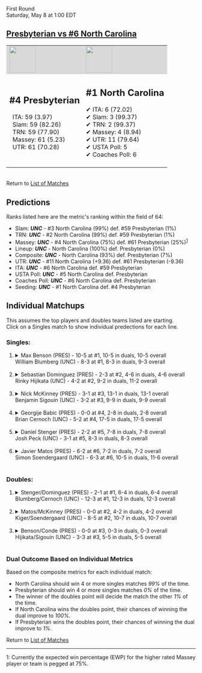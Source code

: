 First Round  
Saturday, May 8 at 1:00 EDT
## [Presbyterian vs #6 North Carolina](https://www.ncaa.com/game/5833393) 

<table><tr style="background-color: #d9d9d9 !important"><td><img src="https://www.ncaa.com/sites/default/files/images/logos/schools/p/presbyterian.70.png" width="70" height="70" /></td><td><img src="https://www.ncaa.com/sites/default/files/images/logos/schools/n/north-carolina.70.png" width="70" height="70" /></td></tr><tr>
<td>  

<h2>#4 Presbyterian</h2>  
&nbsp; ITA: 59 (3.97)<br>  
&nbsp; Slam: 59 (82.26)<br>  
&nbsp; TRN: 59 (77.90)<br>  
&nbsp; Massey: 61 (5.23)<br>  
&nbsp; UTR: 61 (70.28)<br>  
<br>  

</td>
<td>  

<h2>#1 North Carolina</h2>  
&#10004; ITA: 6 (72.02)<br>  
&#10004; Slam: 3 (99.37)<br>  
&#10004; TRN: 2 (99.37)<br>  
&#10004; Massey: 4 (8.94)<br>  
&#10004; UTR: 11 (79.64)<br>  
&#10004; USTA Poll: 5<br>  
&#10004; Coaches Poll: 6<br>  
<br>  

</td>
</tr></table>  


<br>Return to [List of Matches](../index.md)  

## Predictions  

Ranks listed here are the metric's ranking within the field of 64:  
- Slam: ***UNC*** - #3 North Carolina (99%) def. #59 Presbyterian (1%)  
- TRN: ***UNC*** - #2 North Carolina (99%) def. #59 Presbyterian (1%)  
- Massey: ***UNC*** - #4 North Carolina (75%) def. #61 Presbyterian (25%)<sup>[1](#footnote1)</sup>  
- Lineup: ***UNC*** - North Carolina (100%) def. Presbyterian (0%)  
- Composite: ***UNC*** - North Carolina (93%) def. Presbyterian (7%)  
- UTR: ***UNC*** - #11 North Carolina (+9.36) def. #61 Presbyterian (-9.36)  
- ITA: ***UNC*** - #6 North Carolina def. #59 Presbyterian  
- USTA Poll: ***UNC*** - #5 North Carolina def. Presbyterian  
- Coaches Poll: ***UNC*** - #6 North Carolina def. Presbyterian  
- Seeding: ***UNC*** - #1 North Carolina def. #4 Presbyterian  

## Individual Matchups  
This assumes the top players and doubles teams listed are starting.  
Click on a Singles match to show individual predections for each line.  

### Singles:  

<ol>
<li><details>
<summary markdown="span">Max Benson (PRES) - 10-5 at #1, 10-5 in duals, 10-5 overall<br>William Blumberg (UNC) - 8-3 at #1, 8-3 in duals, 9-3 overall</summary>
<h4>Predictions</h4><ul>
<li>Slam: <b><i>UNC</i></b> - Blumberg (98%) def. Benson (2%)</li>  
<li>TRN: <b><i>UNC</i></b> - Blumberg (99%) def. Benson (1%)</li>  
<li>Massey: <b><i>UNC</i></b> - Blumberg (75%) def. Benson (25%)<sup><a href="#footnote1">1</a></sup></li>  
<li>UTR: <b><i>UNC</i></b> - Blumberg (97%) def. Benson (3%)</li>  
<li>Composite: <b><i>UNC</i></b> - Blumberg (92%) def. Benson (8%)</li>  
<li>ITA: <b><i>UNC</i></b> - Blumberg (21.87) def. Benson (2.12)</li>  
</ul>
</details>&nbsp;</li>
<li><details>
<summary markdown="span">Sebastian Dominguez (PRES) - 2-3 at #2, 4-6 in duals, 4-6 overall<br>Rinky Hijikata (UNC) - 4-2 at #2, 9-2 in duals, 11-2 overall</summary>
<h4>Predictions</h4><ul>
<li>Slam: <b><i>UNC</i></b> - Hijikata (99%) def. Dominguez (1%)</li>  
<li>TRN: <b><i>UNC</i></b> - Hijikata (99%) def. Dominguez (1%)</li>  
<li>Massey: <b><i>UNC</i></b> - Hijikata (75%) def. Dominguez (25%)<sup><a href="#footnote1">1</a></sup></li>  
<li>UTR: <b><i>UNC</i></b> - Hijikata (98%) def. Dominguez (2%)</li>  
<li>Composite: <b><i>UNC</i></b> - Hijikata (93%) def. Dominguez (7%)</li>  
<li>ITA: <b><i>UNC</i></b> - Hijikata (27.96) def. Dominguez (0.00)</li>  
</ul>
</details>&nbsp;</li>
<li><details>
<summary markdown="span">Nick McKinney (PRES) - 3-1 at #3, 13-1 in duals, 13-1 overall<br>Benjamin Sigouin (UNC) - 3-2 at #3, 9-9 in duals, 9-9 overall</summary>
<h4>Predictions</h4><ul>
<li>Slam: <b><i>UNC</i></b> - Sigouin (97%) def. McKinney (3%)</li>  
<li>TRN: <b><i>UNC</i></b> - Sigouin (96%) def. McKinney (4%)</li>  
<li>Massey: <b><i>UNC</i></b> - Sigouin (75%) def. McKinney (25%)<sup><a href="#footnote1">1</a></sup></li>  
<li>UTR: <b><i>UNC</i></b> - Sigouin (89%) def. McKinney (11%)</li>  
<li>Composite: <b><i>UNC</i></b> - Sigouin (89%) def. McKinney (11%)</li>  
<li>ITA: <b><i>UNC</i></b> - Sigouin (13.85) def. McKinney (3.59)</li>  
</ul>
</details>&nbsp;</li>
<li><details>
<summary markdown="span">Georgije Babic (PRES) - 0-0 at #4, 2-8 in duals, 2-8 overall<br>Brian Cernoch (UNC) - 5-2 at #4, 17-5 in duals, 17-5 overall</summary>
<h4>Predictions</h4><ul>
<li>Slam: <b><i>UNC</i></b> - Cernoch (99%) def. Babic (1%)</li>  
<li>TRN: <b><i>UNC</i></b> - Cernoch (99%) def. Babic (1%)</li>  
<li>Massey: <b><i>UNC</i></b> - Cernoch (75%) def. Babic (25%)<sup><a href="#footnote1">1</a></sup></li>  
<li>UTR: <b><i>UNC</i></b> - Cernoch (99%) def. Babic (1%)</li>  
<li>Composite: <b><i>UNC</i></b> - Cernoch (93%) def. Babic (7%)</li>  
<li>ITA: <b><i>UNC</i></b> - Cernoch (12.67) def. Babic (0.00)</li>  
</ul>
</details>&nbsp;</li>
<li><details>
<summary markdown="span">Daniel Stenger (PRES) - 2-2 at #5, 7-8 in duals, 7-8 overall<br>Josh Peck (UNC) - 3-1 at #5, 8-3 in duals, 8-3 overall</summary>
<h4>Predictions</h4><ul>
<li>Slam: <b><i>UNC</i></b> - Peck (98%) def. Stenger (2%)</li>  
<li>TRN: <b><i>UNC</i></b> - Peck (99%) def. Stenger (1%)</li>  
<li>Massey: <b><i>UNC</i></b> - Peck (75%) def. Stenger (25%)<sup><a href="#footnote1">1</a></sup></li>  
<li>UTR: <b><i>UNC</i></b> - Peck (98%) def. Stenger (2%)</li>  
<li>Composite: <b><i>UNC</i></b> - Peck (92%) def. Stenger (8%)</li>  
<li>ITA: <b><i>UNC</i></b> - Peck (4.29) def. Stenger (1.37)</li>  
</ul>
</details>&nbsp;</li>
<li><details>
<summary markdown="span">Javier Matos (PRES) - 6-2 at #6, 7-2 in duals, 7-2 overall<br>Simon Soendergaard (UNC) - 6-3 at #6, 10-5 in duals, 11-6 overall</summary>
<h4>Predictions</h4><ul>
<li>Slam: <b><i>UNC</i></b> - Soendergaard (98%) def. Matos (2%)</li>  
<li>TRN: <b><i>UNC</i></b> - Soendergaard (99%) def. Matos (1%)</li>  
<li>Massey: <b><i>UNC</i></b> - Soendergaard (75%) def. Matos (25%)<sup><a href="#footnote1">1</a></sup></li>  
<li>UTR: <b><i>UNC</i></b> - Soendergaard (95%) def. Matos (5%)</li>  
<li>Composite: <b><i>UNC</i></b> - Soendergaard (92%) def. Matos (8%)</li>  
<li>ITA: <b><i>UNC</i></b> - Soendergaard (3.62) def. Matos (2.56)</li>  
</ul>
</details>&nbsp;</li>
</ol>

### Doubles:  

<ol>
<li><details>
<summary markdown="span">Stenger/Dominguez (PRES) - 2-1 at #1, 6-4 in duals, 6-4 overall<br>Blumberg/Cernoch (UNC) - 12-3 at #1, 12-3 in duals, 12-3 overall</summary>
<br>Sorry, we don't have any metrics for this match
</details>&nbsp;</li>
<li><details>
<summary markdown="span">Matos/McKinney (PRES) - 0-0 at #2, 4-2 in duals, 4-2 overall<br>Kiger/Soendergaard (UNC) - 8-5 at #2, 10-7 in duals, 10-7 overall</summary>
<br>Sorry, we don't have any metrics for this match
</details>&nbsp;</li>
<li><details>
<summary markdown="span">Benson/Conde (PRES) - 0-0 at #3, 0-3 in duals, 0-3 overall<br>Hijikata/Sigouin (UNC) - 3-3 at #3, 5-5 in duals, 5-5 overall</summary>
<br>Sorry, we don't have any metrics for this match
</details>&nbsp;</li>
</ol>

### Dual Outcome Based on Individual Metrics  
  
Based on the composite metrics for each individual match:  
- North Carolina should win 4 or more singles matches _99%_ of the time.  
- Presbyterian should win 4 or more singles matches _0%_ of the time.  
- The winner of the doubles point will decide the match the other _1%_ of the time.  
- If North Carolina wins the doubles point, their chances of winning the dual improve to _100%_.  
- If Presbyterian wins the doubles point, their chances of winning the dual improve to _1%_.  
  
Return to [List of Matches](../index.md)  
  
------
<a name="footnote1">1</a>: Currently the expected win percentage (EWP) for the higher rated Massey player or team is pegged at 75%.
